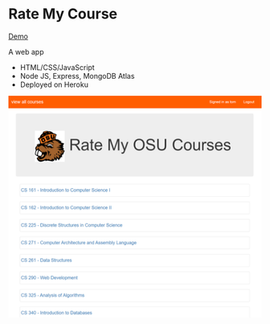 <!-- Heading -->
# Rate My Course

<!-- Links -->
[Demo](https://lit-harbor-14334.herokuapp.com/courses "RateMyCourse Demo") 


<!-- Inline code block  -->
<p>A web app </p>

<!-- Unordered list -->
* HTML/CSS/JavaScript
* Node JS, Express, MongoDB Atlas
* Deployed on Heroku

<!--  Images -->
![Screenshot](public/screenshot.jpg)

